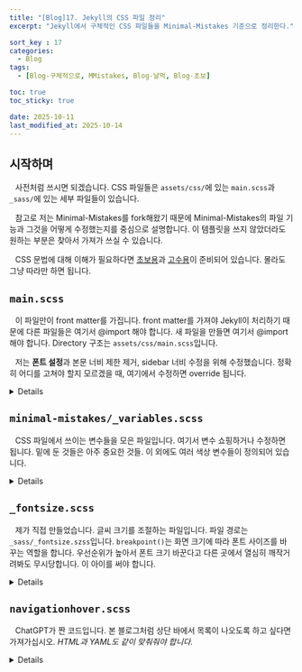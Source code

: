 ```yaml
---
title: "[Blog]17. Jekyll의 CSS 파일 정리"
excerpt: "Jekyll에서 구체적인 CSS 파일들을 Minimal-Mistakes 기준으로 정리한다."

sort_key : 17
categories:
  - Blog
tags:
  - [Blog-구체적으로, MMistakes, Blog-날먹, Blog-초보]

toc: true
toc_sticky: true

date: 2025-10-11
last_modified_at: 2025-10-14
---
```


## 시작하며
⠀사전처럼 쓰시면 되겠습니다. CSS 파일들은 `assets/css/`에 있는 `main.scss`과 `_sass/`에 있는 세부 파일들이 있습니다.

⠀참고로 저는 Minimal-Mistakes를 fork해왔기 때문에 Minimal-Mistakes의 파일 기능과 그것을 어떻게 수정했는지를 중심으로 설명합니다. 이 템플릿을 쓰지 않았더라도 원하는 부분은 찾아서 가져가 쓰실 수 있습니다.

⠀CSS 문법에 대해 이해가 필요하다면 [초보용](/blog/blog-6-newbie-css/)과 [고수용](/blog/blog-9-hard-css)이 준비되어 있습니다. 몰라도 그냥 따라만 하면 됩니다.

## `main.scss`
⠀이 파일만이 front matter를 가집니다. front matter를 가져야 Jekyll이 처리하기 때문에 다른 파일들은 여기서 @import 해야 합니다. 새 파일을 만들면 여기서 @import해야 합니다. Directory 구조는 `assets/css/main.scss`입니다.

⠀저는 **폰트 설정**과 본문 너비 제한 제거, sidebar 너비 수정을 위해 수정했습니다. 정확히 어디를 고쳐야 할지 모르겠을 때, 여기에서 수정하면 override 됩니다.

<details><div markdown="1">

```scss
//기본 minimal-mistakes
@charset "utf-8";
@import "minimal-mistakes/skins/{{ site.minimal_mistakes_skin | default: 'default' }}"; // skin
@import "minimal-mistakes"; // main partials

//custom
@import "fontsize";
@import "navigationhover";

//너비 설정
$max-width: 100vw;  // 본문 너비 무제한
$right-sidebar-width-narrow: 200px;  // large일 때 sidebar 너비
$right-sidebar-width:        220px;  // x-large일 때 sidebar 너비

//폰트 설정
@font-face {
    font-family: 'D2Coding';
    src: url('https://cdn.jsdelivr.net/gh/projectnoonnu/noonfonts_three@1.0/D2Coding.woff') format('woff');
    font-weight: normal;
    font-display: swap;
}
@font-face {
    font-family: 'NanumSquareRound';
    src: url('https://cdn.jsdelivr.net/gh/projectnoonnu/noonfonts_two@1.0/NanumSquareRound.woff') format('woff');
    font-weight: normal;
    font-display: swap;
}
@font-face {
    font-family: 'BookkMyungjo';
    src: url('https://cdn.jsdelivr.net/gh/projectnoonnu/noonfonts_2302@1.0/BookkMyungjo-Lt.woff2') format('woff2');
    font-weight: 400;
    font-display: swap;
}
@font-face {
    font-family: 'OngleipParkDahyeon';
    src: url('https://cdn.jsdelivr.net/gh/projectnoonnu/2411-3@1.0/Ownglyph_ParkDaHyun.woff2') format('woff2');
    font-weight: normal;
    font-display: swap;
}
```

</div></details>

## `minimal-mistakes/_variables.scss`
⠀CSS 파일에서 쓰이는 변수들을 모은 파일입니다. 여기서 변수 쇼핑하거나 수정하면 됩니다. 밑에 둔 것들은 아주 중요한 것들. 이 외에도 여러 색상 변수들이 정의되어 있습니다.

<details><div markdown="1">

```scss
// 문서의 기준 사이즈
$doc-font-size: 16px !default;
$doc-font-size-medium: $doc-font-size * 1.125 !default;
$doc-font-size-large: $doc-font-size * 1.25 !default;
$doc-font-size-x-large: $doc-font-size * 1.375 !default;

// 폰트 설정
/* system typefaces */
$serif: 'BookkMyungjo' !default;
$sans-serif: 'NanumSquareRound' !default;
$sans-serif-narrow: 'NanumSquareRound' !default;
$monospace: 'D2Coding' !default;
$cutie: 'OngleipParkDahyeon' !default;

$global-font-family: $sans-serif !default;
$header-font-family: $sans-serif !default;
$caption-font-family: $serif !default;

// 폰트 크기
/* type scale */
$type-size-1: 2.441em !default; // ~39.056px
$type-size-2: 1.953em !default; // ~31.248px
$type-size-3: 1.563em !default; // ~25.008px
$type-size-4: 1.25em !default; // ~20px
$type-size-5: 1em !default; // ~16px
$type-size-6: 0.75em !default; // ~12px
$type-size-7: 0.6875em !default; // ~11px
$type-size-8: 0.625em !default; // ~10px

/* headline scale */
$h-size-1: 1.563em !default; // ~25.008px
$h-size-2: 1.25em !default; // ~20px
$h-size-3: 1.125em !default; // ~18px
$h-size-4: 1.0625em !default; // ~17px
$h-size-5: 1.03125em !default; // ~16.5px
$h-size-6: 1em !default; // ~16px
```

</div></details>

## `_fontsize.scss`
⠀제가 직접 만들었습니다. 글씨 크기를 조절하는 파일입니다. 파일 경로는 `_sass/_fontsize.szss`입니다. `breakpoint()`는 화면 크기에 따라 폰트 사이즈를 바꾸는 역할을 합니다. 우선순위가 높아서 폰트 크기 바꾼다고 다른 곳에서 열심히 깨작거려봐도 무시당합니다. 이 아이를 써야 합니다.

<details><div markdown="1">

```scss
//글씨 크기 조절
@mixin set-font-size($size) {
    @include breakpoint($small) {
      font-size: $size * 0.6 !important;
    }
    @include breakpoint($medium-wide) {
      font-size: $size * 0.7 !important;
    }
    @include breakpoint($medium) {
      font-size: $size * 0.8 !important;
    }
    @include breakpoint($large) {
      font-size: $size * 0.9 !important;
    }
    @include breakpoint($x-large) {
      font-size: $size !important;
    }
    @include breakpoint($max-width) {
      font-size: $size !important;
    }
}

//인라인코드
code.language-plaintext.highlighter-rouge {
  @include set-font-size(1em);
}
//본문 
.page__content {
    @include set-font-size(0.8em);
}

```

</div></details>

## `navigationhover.scss`
⠀ChatGPT가 짠 코드입니다. 본 블로그처럼 상단 바에서 목록이 나오도록 하고 싶다면 가져가십시오. *HTML과 YAML도 같이 맞춰줘야 합니다.*

<details><div markdown="1">

```scss
/* 1) hover 브리지 제거: 부모 클릭/hover 가로채지 않게 */
#site-nav li > .sub-menu::before {
  content: none !important;
}

/* 2) 부모 앵커를 위 레이어로 (애니메이션 중 겹쳐도 클릭 보장) */
#site-nav li.masthead__menu-item > a {
  position: relative;
  z-index: 2;
}

/* 3) 모든 1뎁스 메뉴 li를 절대배치 기준점으로 고정 */
#site-nav .visible-links > li,
#site-nav .hidden-links  > li,
#site-nav li.masthead__menu-item {
  position: relative !important;
}

/* 4) 서브메뉴 박스: 부모 아래 중앙 정렬 + 기본은 숨김 */
#site-nav li > .sub-menu {
  display: flex !important;      /* 세로 스택 + gap 사용 */
  flex-direction: column;
  gap: 10px;                     /* ← 항목 사이 간격(여기 숫자만 바꾸면 됨) */
  position: absolute;
  top: 100%;                     /* 부모 바로 아래에 밀착 */
  left: 50%;                     /* 가로 중앙 기준 */
  transform: translate(-50%, -14px);  /* 초기 상태: 살짝 위에서 시작(애니메이션용) */

  min-width: 180px;
  margin: 0;
  padding: 12px;                 /* 박스 안쪽 여백 */
  list-style: none;

  background: #252a34;           /* 네가 쓰던 배경 유지 */
  border: 1px solid #ddd;
  box-shadow: 0 6px 20px rgba(0,0,0,.08);
  z-index: 1;

  opacity: 0;
  visibility: hidden;
  pointer-events: none;
  transition: opacity .18s ease, transform .18s ease, visibility 0s linear .18s;
}

/* 5) 열릴 때: 부모 hover/포커스 OR 서브메뉴 자체 hover 모두 허용 */
#site-nav li:hover > .sub-menu,
#site-nav li:focus-within > .sub-menu,
#site-nav li > .sub-menu:hover {
  opacity: 1;
  visibility: visible;
  transform: translate(-50%, 0);   /* 위에서 아래로 스르륵 */
  pointer-events: auto;
  transition: opacity .18s ease, transform .18s ease;
}

/* 6) 서브메뉴 항목(링크) 스타일: 가운데 정렬 + 히트영역 */
#site-nav li > .sub-menu a {
  display: block;
  text-align: center;              /* 글자 가운데 정렬 */
  padding: 8px 12px;               /* 항목 자체의 클릭 영역(원하면 키워도 됨) */
  border-radius: 6px;              /* hover 배경 모서리 */
  text-decoration: none;
  color: inherit;
}

#site-nav li > .sub-menu a:hover,
#site-nav li > .sub-menu a:focus {
  background: #2f3542;             /* 호버 배경(원하면 조정) */
}

/* 7) 잘림 방지 */
.masthead, .masthead__inner-wrap, .masthead__menu,
.greedy-nav, .greedy-nav .visible-links, .greedy-nav .hidden-links {
  overflow: visible !important;
}

/* 8) flex-gap 폴백: 아주 구형 브라우저에서 gap 미지원 시 */
@supports not (gap: 1px) {
  #site-nav li > .sub-menu { display: block !important; }
  #site-nav li > .sub-menu li + li { margin-top: 10px; } /* 항목 간 간격 */
}


/* 부모 메뉴 버튼 크기 키우기 + hover 히트영역 확대 */
.greedy-nav .visible-links > li.masthead__menu-item > a {
  /* 간격은 작게, 버튼 자체는 크게 */
  margin: 0 .25rem;          /* 기본은 0 1rem 이라 간격이 큼 → 줄여서 '버튼 크기' 위주로 */
  padding: .65rem 1.1rem;    /* ↑ 세로/가로 패딩 늘려 클릭(hover) 영역 확대 */
  border-radius: .5rem;      /* 버튼 느낌 */
  line-height: 1;            /* 폰트 내부 여백 영향 최소화 */
}
/* hover시 버튼 배경 강조(필요하면 색만 조정) */
.greedy-nav .visible-links > li.masthead__menu-item > a:hover,
.greedy-nav .visible-links > li.masthead__menu-item:hover > a {
  background: mix($background-color, $primary-color, 92%);
  border-radius: .5rem;
}

/* 기본 테마의 밑줄 애니메이션이 버튼 배경과 겹치면 살짝 두껍게/유지하고 싶으면 이대로 둠 */
.greedy-nav .visible-links > li.masthead__menu-item > a::before {
  height: 4px;   /* 필요 시 6px 등으로 */
  bottom: 0;
}

/* 드롭다운 있는 부모도 동일 버튼 크기 유지 */
.greedy-nav .visible-links > li.masthead__menu-item.has-children > a {
  padding-right: 1.25rem; /* 화살표/아이콘 여유 */
}
```

</div></details>
